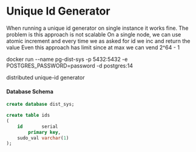 # Unique Id Generator

When running a unique id generator on single instance it works fine. The problem is this approach is not scalable
On a single node, we can use atomic increment and every time we as asked for id we inc and return the value
Even this approach has limit since at max we can vend 2^64 - 1

docker run --name pg-dist-sys -p 5432:5432 -e POSTGRES_PASSWORD=password -d postgres:14


distributed unique-id generator

#### Database Schema
```sql
create database dist_sys;

create table ids
(
    id       serial
        primary key,
    sudo_val varchar(1)
);
```